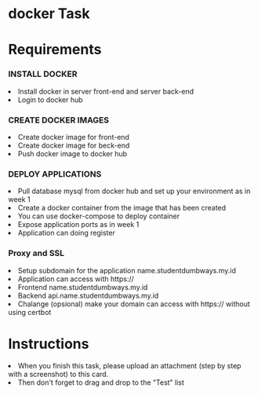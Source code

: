 # docker Task

# Requirements

### INSTALL DOCKER

<li>Install docker in server front-end and server back-end

<li>Login to docker hub

### CREATE DOCKER IMAGES

<li>Create docker image for front-end

<li>Create docker image for beck-end

<li>Push docker image to docker hub

### DEPLOY APPLICATIONS

<li>Pull database mysql from docker hub and set up your environment as in week 1

<li>Create a docker container from the image that has been created

<li>You can use docker-compose to deploy container

<li>Expose application ports as in week 1

<li>Application can doing register

### Proxy and SSL

<li>Setup subdomain for the application name.studentdumbways.my.id

<li>Application can access with https://

<li>Frontend name.studentdumbways.my.id

<li>Backend api.name.studentdumbways.my.id

<li>Chalange (opsional) make your domain can access with https:// without using certbot

# Instructions

<li>When you finish this task, please upload an attachment (step by step with a screenshot) to this card.

<li>Then don't forget to drag and drop to the "Test" list
  
  
